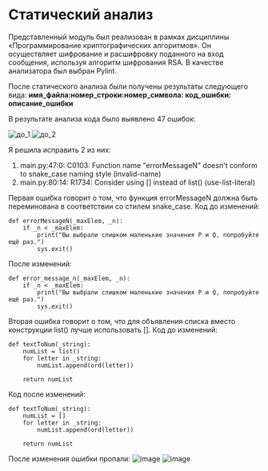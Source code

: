 # Статический анализ

Представленный модуль был реализован в рамках дисциплины «Программирование криптографических алгоритмов». Он осуществляет шифрование и расшифровку поданного на вход сообщения, используя алгоритм шифрования RSA. В качестве анализатора был выбран Pylint.

После статического анализа были получены результаты следующего вида:
**имя_файла:номер_строки:номер_символа: код_ошибки: описание_ошибки**

В результате анализа кода было выявлено 47 ошибок:

![до_1](https://user-images.githubusercontent.com/43664758/214790478-5ab27997-63be-4a8d-a131-7cfedef204ad.JPG)
![до_2](https://user-images.githubusercontent.com/43664758/214790635-3468f908-6732-42bc-810c-8aea66441c77.JPG)


Я решила исправить 2 из них:
1. main.py:47:0: C0103: Function name "errorMessageN" doesn't conform to snake_case naming style (invalid-name)
2. main.py:80:14: R1734: Consider using [] instead of list() (use-list-literal)

Первая ошибка говорит о том, что функция errorMessageN должна быть переминована в соответствии со стилем snake_case.
Код до изменений:
```
def errorMessageN(_maxElem, _n):
    if _n < _maxElem:
        print("Вы выбрали слишком маленькие значения P и Q, попробуйте ещё раз.")
        sys.exit()
```

После изменений:

```
def error_message_n(_maxElem, _n):
    if _n < _maxElem:
        print("Вы выбрали слишком маленькие значения P и Q, попробуйте ещё раз.")
        sys.exit()
```

Вторая ошибка говорит о том, что для объявления списка вместо конструкции list() лучше использовать [].
Код до изменений:
```
def textToNum(_string):
    numList = list()  
    for letter in _string:
        numList.append(ord(letter))

    return numList
```
Код после изменений:
```
def textToNum(_string):
    numList = []
    for letter in _string:
        numList.append(ord(letter))

    return numList
```

После изменения ошибки пропали:
![image](https://user-images.githubusercontent.com/43664758/214791411-89a715dd-800a-4303-833f-c052d80327d2.png)
![image](https://user-images.githubusercontent.com/43664758/214791563-fcfb2eda-a41b-4106-a57d-2bf7ae6daa01.png)




